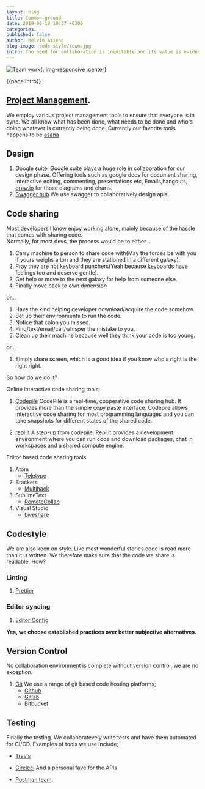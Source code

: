 ```yaml
---
layout: blog
title: Common ground
date: 2019-06-19 10:37 +0300
categories: 
published: false
author: Melvin Atieno
blog-image: code-style/team.jpg
intro: The need for collaboration is inevitable and its value is evidenced by the existance of numerous amaizing products developed by teams that successfully and objectively worked together towards a specific goal. Collaboration tools have  evolved over the years making the collaboration easier and almost seamless. These tools have now made it possible to not only work as a team, but do it from anywhere at anytime. We at **Zegetech** have our very own selection, of tools, for the different phases of our development process.
---
```

![Team work](/assets/images/blog/{{page.blog-image}}){:.img-responsive .center}

{{page.intro}}

## [Project Management](2019-01-25-agile-product-development.md).

We employ various project management tools to ensure that everyone is in sync. We all know what has been done, what needs to be done and who's doing whatever is currently being done. Currently our favorite tools happens to be [asana](https://asana.com/uses/project-management)

## Design

1. [Google suite](https://gsuite.google.com/).
   Google suite plays a huge role in collaboration for our design phase. Offering tools such as google docs for document sharing, interactive editing, commenting, presentations etc, Emails,hangouts, [draw.io](https://about.draw.io/) for those diagrams and charts. 
2. [Swagger hub](https://swagger.io/tools/swaggerhub/api-collaboration/)
   We use swagger to collaboratively design apis.

## Code sharing

Most developers I know enjoy working alone, mainly because of the hassle that comes with sharing code.  
Normally, for most devs, the process would be to either ..

1. Carry machine to person to share code with(May the forces be with you if yours weighs a ton and they are stationed in a different galaxy).
2. Pray they are not keyboard punchers(Yeah because keyboards have feelings too and deserve gentle).
3. Get help or move to the next galaxy for help from someone else.
4. Finally move back to own dimension

or...

1. Have the kind helping developer download/acquire the code somehow.
2. Set up their environments to run the code.
3. Notice that colon you missed.
4. Ping/text/email/call/whisper the mistake to you.
5. Clean up their machine because well they think your code is too young.

or...

1. Simply share screen, which is a good idea if you know who's right is the right right.

So how do we do it?

Online interactive code sharing tools;

1. [Codepile](https://www.codepile.net/home)
   CodePile is a real-time, cooperative code sharing hub. It provides more than the simple copy paste interface. Codepile allows interactive code sharing for most programming languages and you can take snapshots for different states of the shared code.

2. [repl.it](https://repl.it/)
   A step-up from codepile. Repl.it provides a development environment where you can run code and download packages, chat in workspaces and a shared compute engine.

Editor based code sharing tools.

1. Atom
   - [Teletype](https://teletype.atom.io/)
2. Brackets
   - [Multihack](https://github.com/multihack/multihack-brackets)  
3. SublimeText
   - [Remote​Collab](https://packagecontrol.io/packages/RemoteCollab)
4. Visual Studio
   - [Liveshare](https://code.visualstudio.com/blogs/2017/11/15/live-share)

## Codestyle

We are also keen on style. Like most wonderful stories code is read more than it is written. We therefore make sure that the code we share is readable. How?

### Linting

1. [Prettier](https://prettier.io/)

### Editor syncing

1. [Editor Config](https://editorconfig.org/)

**Yes, we choose established practices over better subjective alternatives.**

## Version Control

No collaboration environment is complete without version control, we are no exception.

1. [Git](https://git-scm.com/)
We use a range of git based code hosting platforms;
   - [Github](https://github.com/)
   - [Gitlab](https://about.gitlab.com/)
   - [Bitbucket](https://bitbucket.org/)

## Testing

Finally the testing. We collaboratevely write tests and have them automated for CI/CD. Examples of tools we use include;

- [Travis](https://travis-ci.org/)
- [Circleci](https://circleci.com/)
And a personal fave for the APIs

- [Postman team](https://learning.getpostman.com/docs/postman/team_library/setting_up_team_library/).
